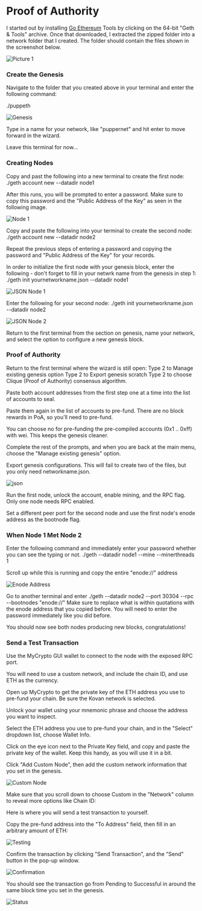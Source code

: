 # Proof of Authority

I started out by installing [Go Ethereum](https://geth.ethereum.org/downloads/) Tools by clicking on the 64-bit "Geth & Tools" archive. Once that downloaded, I extracted the zipped folder into a network folder that I created. The folder should contain the files shown in the screenshot below.

![Picture 1](https://github.com/ltayara1/Proof-of-Authority/blob/main/LT-Network/Screenshots/1.JPG)

### Create the Genesis

Navigate to the folder that you created above in your terminal and enter the following command:

./puppeth

![Genesis](https://github.com/ltayara1/Proof-of-Authority/blob/main/LT-Network/Screenshots/Genesis.JPG)

Type in a name for your network, like "puppernet" and hit enter to move forward in the wizard.

Leave this terminal for now...


### Creating Nodes

Copy and past the following into a new terminal to create the first node:
./geth account new --datadir node1

After this runs, you will be prompted to enter a password. Make sure to copy this password and the "Public Address of the Key" as seen in the following image.

![Node 1](https://github.com/ltayara1/Proof-of-Authority/blob/main/LT-Network/Screenshots/Node1.JPG)

Copy and paste the following into your terminal to create the second node:
./geth account new --datadir node2

Repeat the previous steps of entering a password and copying the password and "Public Address of the Key" for your records.


In order to initialize the first node with your genesis block, enter the following - don't forget to fill in your netwrk name from the genesis in step 1: 
./geth init yournetworkname.json --datadir node1

![JSON Node 1](https://github.com/ltayara1/Proof-of-Authority/blob/main/LT-Network/Screenshots/3.JPG)

Enter the following for your second node:
./geth init yournetworkname.json --datadir node2

![JSON Node 2](https://github.com/ltayara1/Proof-of-Authority/blob/main/LT-Network/Screenshots/4.JPG)

Return to the first terminal from the section on genesis, name your network, and select the option to configure a new genesis block.


### Proof of Authority

Return to the first terminal where the wizard is still open:
Type 2 to Manage existing genesis option
Type 2 to Export genesis scratch
Type 2 to choose Clique (Proof of Authority) consensus algorithm.

Paste both account addresses from the first step one at a time into the list of accounts to seal.

Paste them again in the list of accounts to pre-fund. There are no block rewards in PoA, so you'll need to pre-fund.

You can choose no for pre-funding the pre-compiled accounts (0x1 .. 0xff) with wei. This keeps the genesis cleaner.

Complete the rest of the prompts, and when you are back at the main menu, choose the "Manage existing genesis" option.


Export genesis configurations. This will fail to create two of the files, but you only need networkname.json.

![json](https://github.com/ltayara1/Proof-of-Authority/blob/main/LT-Network/Screenshots/2.JPG)


Run the first node, unlock the account, enable mining, and the RPC flag. Only one node needs RPC enabled.


Set a different peer port for the second node and use the first node's enode address as the bootnode flag.

### When Node 1 Met Node 2
Enter the following command and immediately enter your password whether you can see the typing or not.
./geth --datadir node1 --mine --minerthreads 1

Scroll up while this is running and copy the entire "enode://" address

![Enode Address](https://github.com/ltayara1/Proof-of-Authority/blob/main/LT-Network/Screenshots/5b.JPG)

Go to another terminal and enter
./geth --datadir node2 --port 30304 --rpc --bootnodes "enode://<replace with node1 enode address>"
Make sure to replace what is within quotations with the enode address that you copied before.
You will need to enter the password immediately like you did before.

You should now see both nodes producing new blocks, congratulations!


### Send a Test Transaction

Use the MyCrypto GUI wallet to connect to the node with the exposed RPC port.

You will need to use a custom network, and include the chain ID, and use ETH as the currency.

Open up MyCrypto to get the private key of the ETH address you use to pre-fund your chain. Be sure the Kovan network is selected.

Unlock your wallet using your mnemonic phrase and choose the address you want to inspect.

Select the ETH address you use to pre-fund your chain, and in the "Select" dropdown list, choose Wallet Info.

Click on the eye icon next to the Private Key field, and copy and paste the private key of the wallet. Keep this handy, as you will use it in a bit.

Click "Add Custom Node", then add the custom network information that you set in the genesis.

![Custom Node](https://github.com/ltayara1/Proof-of-Authority/blob/main/LT-Network/Screenshots/7.JPG)

Make sure that you scroll down to choose Custom in the "Network" column to reveal more options like Chain ID:

Here is where you will send a test transaction to yourself.

Copy the pre-fund address into the "To Address" field, then fill in an arbitrary amount of ETH:

![Testing](https://github.com/ltayara1/Proof-of-Authority/blob/main/LT-Network/Screenshots/8.JPG)

Confirm the transaction by clicking "Send Transaction", and the "Send" button in the pop-up window.

![Confirmation](https://github.com/ltayara1/Proof-of-Authority/blob/main/LT-Network/Screenshots/9.JPG)

You should see the transaction go from Pending to Successful in around the same block time you set in the genesis.

![Status](https://github.com/ltayara1/Proof-of-Authority/blob/main/LT-Network/Screenshots/10.JPG)
